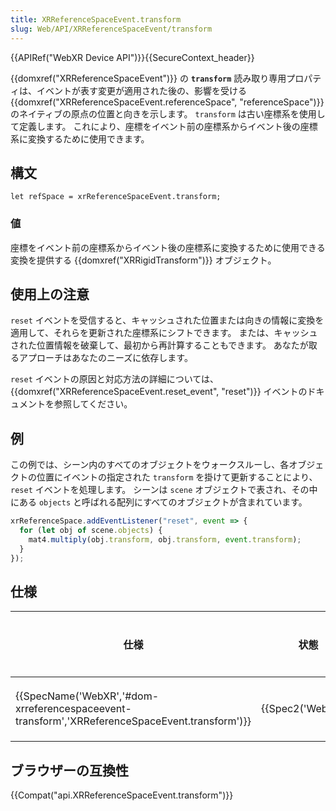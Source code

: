 ```yaml
---
title: XRReferenceSpaceEvent.transform
slug: Web/API/XRReferenceSpaceEvent/transform
---
```

{{APIRef("WebXR Device API")}}{{SecureContext_header}}

{{domxref("XRReferenceSpaceEvent")}} の **`transform`** 読み取り専用プロパティは、イベントが表す変更が適用された後の、影響を受ける {{domxref("XRReferenceSpaceEvent.referenceSpace", "referenceSpace")}} のネイティブの原点の位置と向きを示します。 `transform` は古い座標系を使用して定義します。 これにより、座標をイベント前の座標系からイベント後の座標系に変換するために使用できます。

## 構文

```
let refSpace = xrReferenceSpaceEvent.transform;
```

### 値

座標をイベント前の座標系からイベント後の座標系に変換するために使用できる変換を提供する {{domxref("XRRigidTransform")}} オブジェクト。

## 使用上の注意

`reset` イベントを受信すると、キャッシュされた位置または向きの情報に変換を適用して、それらを更新された座標系にシフトできます。 または、キャッシュされた位置情報を破棄して、最初から再計算することもできます。 あなたが取るアプローチはあなたのニーズに依存します。

`reset` イベントの原因と対応方法の詳細については、{{domxref("XRReferenceSpaceEvent.reset_event", "reset")}} イベントのドキュメントを参照してください。

## 例

この例では、シーン内のすべてのオブジェクトをウォークスルーし、各オブジェクトの位置にイベントの指定された `transform` を掛けて更新することにより、`reset` イベントを処理します。 シーンは `scene` オブジェクトで表され、その中にある `objects` と呼ばれる配列にすべてのオブジェクトが含まれています。

```js
xrReferenceSpace.addEventListener("reset", event => {
  for (let obj of scene.objects) {
    mat4.multiply(obj.transform, obj.transform, event.transform);
  }
});
```

## 仕様

| 仕様                                                                                                                         | 状態                     | コメント |
| ---------------------------------------------------------------------------------------------------------------------------- | ------------------------ | -------- |
| {{SpecName('WebXR','#dom-xrreferencespaceevent-transform','XRReferenceSpaceEvent.transform')}} | {{Spec2('WebXR')}} | 初期定義 |

## ブラウザーの互換性

{{Compat("api.XRReferenceSpaceEvent.transform")}}
